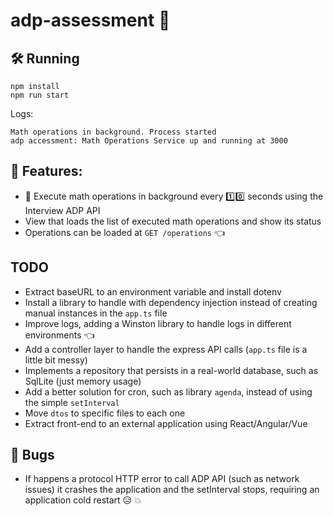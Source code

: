 # adp-assessment :evergreen_tree:

## :hammer_and_wrench: Running

```
npm install
npm run start
```

Logs:

```
Math operations in background. Process started
adp accessment: Math Operations Service up and running at 3000
```

## :rocket: Features:
- :diamond_shape_with_a_dot_inside: Execute math operations in background every :one::zero: seconds using the Interview ADP API
- View that loads the list of executed math operations and show its status
- Operations can be loaded at `GET /operations` :point_left:

## TODO 
- Extract baseURL to an environment variable and install dotenv 
- Install a library to handle with dependency injection instead of creating manual instances in the `app.ts` file 
- Improve logs, adding a Winston library to handle logs in different environments :point_left:
- Add a controller layer to handle the express API calls (`app.ts` file is a little bit messy)
- Implements a repository that persists in a real-world database, such as SqlLite (just memory usage)
- Add a better solution for cron, such as library `agenda`, instead of using the simple `setInterval`
- Move `dtos` to specific files to each one
- Extract front-end to an external application using React/Angular/Vue

## :bug: Bugs
- If happens a protocol HTTP error to call ADP API (such as network issues) it crashes the application and the setInterval stops, requiring an application cold restart :disappointed_relieved: :collision: